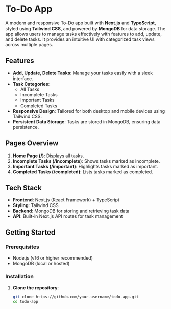 # To-Do App

A modern and responsive To-Do app built with **Next.js** and **TypeScript**, styled using **Tailwind CSS**, and powered by **MongoDB** for data storage. The app allows users to manage tasks effectively with features to add, update, and delete tasks. It provides an intuitive UI with categorized task views across multiple pages.

## Features

- **Add, Update, Delete Tasks**: Manage your tasks easily with a sleek interface.
- **Task Categories**: 
  - All Tasks
  - Incomplete Tasks
  - Important Tasks
  - Completed Tasks
- **Responsive Design**: Tailored for both desktop and mobile devices using Tailwind CSS.
- **Persistent Data Storage**: Tasks are stored in MongoDB, ensuring data persistence.

## Pages Overview

1. **Home Page (/)**: Displays all tasks.
2. **Incomplete Tasks (/incomplete)**: Shows tasks marked as incomplete.
3. **Important Tasks (/important)**: Highlights tasks marked as important.
4. **Completed Tasks (/completed)**: Lists tasks marked as completed.

## Tech Stack

- **Frontend**: Next.js (React Framework) + TypeScript
- **Styling**: Tailwind CSS
- **Backend**: MongoDB for storing and retrieving task data
- **API**: Built-in Next.js API routes for task management

## Getting Started

### Prerequisites

- Node.js (v16 or higher recommended)
- MongoDB (local or hosted)

### Installation

1. **Clone the repository**:
   ```bash
   git clone https://github.com/your-username/todo-app.git
   cd todo-app
